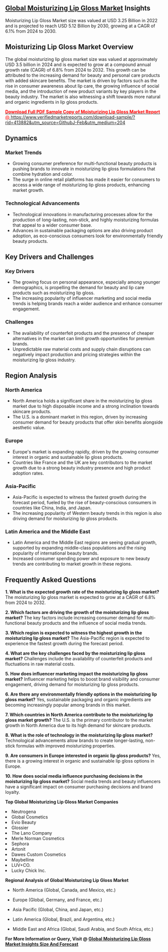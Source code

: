 <h2><a href="https://www.verifiedmarketreports.com/download-sample/?rid=413882&amp;utm_source=GithubJ&amp;utm_medium=204" target="_blank">Global Moisturizing Lip Gloss Market</a> Insights</h2><p>Moisturizing Lip Gloss Market size was valued at USD 3.25 Billion in 2022 and is projected to reach USD 5.12 Billion by 2030, growing at a CAGR of 6.1% from 2024 to 2030.</p><p> <h2>Moisturizing Lip Gloss Market Overview</h2> <p>The global moisturizing lip gloss market size was valued at approximately USD 3.5 billion in 2024 and is expected to grow at a compound annual growth rate (CAGR) of 6.8% from 2024 to 2032. This growth can be attributed to the increasing demand for beauty and personal care products with added skincare benefits. The market is driven by factors such as the rise in consumer awareness about lip care, the growing influence of social media, and the introduction of new product variants by key players in the beauty industry. The market is also witnessing a shift towards more natural and organic ingredients in lip gloss products.</p> <p><a href="download-sample-link"><p><span class=""><span style="color: #ff0000;"><strong>Download Full PDF Sample Copy of Moisturizing Lip Gloss Market Report</strong> @ </span><a href="https://www.verifiedmarketreports.com/download-sample/?rid=413882&amp;utm_source=GithubJ-Feb&amp;utm_medium=204" target="_blank">https://www.verifiedmarketreports.com/download-sample/?rid=413882&amp;utm_source=GithubJ-Feb&amp;utm_medium=204</a></span></p></a></p> <h2>Dynamics</h2> <h3>Market Trends</h3> <ul> <li>Growing consumer preference for multi-functional beauty products is pushing brands to innovate in moisturizing lip gloss formulations that combine hydration and color.</li> <li>The surge in online retail platforms has made it easier for consumers to access a wide range of moisturizing lip gloss products, enhancing market growth.</li> </ul> <h3>Technological Advancements</h3> <ul> <li>Technological innovations in manufacturing processes allow for the production of long-lasting, non-stick, and highly moisturizing formulas that appeal to a wider consumer base.</li> <li>Advances in sustainable packaging options are also driving product adoption, as eco-conscious consumers look for environmentally friendly beauty products.</li> </ul> <h2>Key Drivers and Challenges</h2> <h3>Key Drivers</h3> <ul> <li>The growing focus on personal appearance, especially among younger demographics, is propelling the demand for beauty and lip care products such as moisturizing lip gloss.</li> <li>The increasing popularity of influencer marketing and social media trends is helping brands reach a wider audience and enhance consumer engagement.</li> </ul> <h3>Challenges</h3> <ul> <li>The availability of counterfeit products and the presence of cheaper alternatives in the market can limit growth opportunities for premium brands.</li> <li>Unpredictable raw material costs and supply chain disruptions can negatively impact production and pricing strategies within the moisturizing lip gloss industry.</li> </ul> <h2>Region Analysis</h2> <h3>North America</h3> <ul> <li>North America holds a significant share in the moisturizing lip gloss market due to high disposable income and a strong inclination towards skincare products.</li> <li>The U.S. is a dominant market in this region, driven by increasing consumer demand for beauty products that offer skin benefits alongside aesthetic value.</li> </ul> <h3>Europe</h3> <ul> <li>Europe's market is expanding rapidly, driven by the growing consumer interest in organic and sustainable lip gloss products.</li> <li>Countries like France and the UK are key contributors to the market growth due to a strong beauty industry presence and high product adoption rates.</li> </ul> <h3>Asia-Pacific</h3> <ul> <li>Asia-Pacific is expected to witness the fastest growth during the forecast period, fueled by the rise of beauty-conscious consumers in countries like China, India, and Japan.</li> <li>The increasing popularity of Western beauty trends in this region is also driving demand for moisturizing lip gloss products.</li> </ul> <h3>Latin America and the Middle East</h3> <ul> <li>Latin America and the Middle East regions are seeing gradual growth, supported by expanding middle-class populations and the rising popularity of international beauty brands.</li> <li>Increased consumer spending power and exposure to new beauty trends are contributing to market growth in these regions.</li> </ul> <h2>Frequently Asked Questions</h2> <p><strong>1. What is the expected growth rate of the moisturizing lip gloss market?</strong> The moisturizing lip gloss market is expected to grow at a CAGR of 6.8% from 2024 to 2032.</p> <p><strong>2. Which factors are driving the growth of the moisturizing lip gloss market?</strong> The key factors include increasing consumer demand for multi-functional beauty products and the influence of social media trends.</p> <p><strong>3. Which region is expected to witness the highest growth in the moisturizing lip gloss market?</strong> The Asia-Pacific region is expected to experience the fastest growth during the forecast period.</p> <p><strong>4. What are the key challenges faced by the moisturizing lip gloss market?</strong> Challenges include the availability of counterfeit products and fluctuations in raw material costs.</p> <p><strong>5. How does influencer marketing impact the moisturizing lip gloss market?</strong> Influencer marketing helps to boost brand visibility and consumer engagement, driving demand for moisturizing lip gloss products.</p> <p><strong>6. Are there any environmentally friendly options in the moisturizing lip gloss market?</strong> Yes, sustainable packaging and organic ingredients are becoming increasingly popular among brands in this market.</p> <p><strong>7. Which countries in North America contribute to the moisturizing lip gloss market growth?</strong> The U.S. is the primary contributor to the market growth in North America due to its high demand for skincare products.</p> <p><strong>8. What is the role of technology in the moisturizing lip gloss market?</strong> Technological advancements allow brands to create longer-lasting, non-stick formulas with improved moisturizing properties.</p> <p><strong>9. Are consumers in Europe interested in organic lip gloss products?</strong> Yes, there is a growing interest in organic and sustainable lip gloss options in Europe.</p> <p><strong>10. How does social media influence purchasing decisions in the moisturizing lip gloss market?</strong> Social media trends and beauty influencers have a significant impact on consumer purchasing decisions and brand loyalty.</p> </p><p><strong>Top Global Moisturizing Lip Gloss Market Companies</strong></p><div data-test-id=""><p><li>Neutrogena</li><li> Global Cosmetics</li><li> Evio Beauty</li><li> Glossier</li><li> The Lano Company</li><li> Merle Norman Cosmetics</li><li> Sephora</li><li> Artonit</li><li> Dawes Custom Cosmetics</li><li> Maybelline</li><li> LUV+CO.</li><li> Lucky Chick Inc.</li></p><div><strong>Regional Analysis of&nbsp;Global Moisturizing Lip Gloss Market</strong></div><ul><li dir="ltr"><p dir="ltr">North America&nbsp;(Global, Canada, and Mexico, etc.)</p></li><li dir="ltr"><p dir="ltr">Europe (Global, Germany, and France, etc.)</p></li><li dir="ltr"><p dir="ltr">Asia Pacific&nbsp;(Global, China, and Japan, etc.)</p></li><li dir="ltr"><p dir="ltr">Latin America&nbsp;(Global, Brazil, and Argentina, etc.)</p></li><li dir="ltr">Middle East and Africa&nbsp;(Global, Saudi Arabia, and South Africa, etc.)</li></ul><p><strong>For More Information or Query, Visit @&nbsp;</strong><strong><a href="https://www.verifiedmarketreports.com/product/moisturizing-lip-gloss-market/?utm_source=GithubJ&amp;utm_medium=204" target="_blank">Global Moisturizing Lip Gloss Market Insights Size And Forecast</a></strong></p></div>
